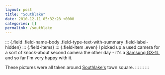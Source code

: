 ```yaml
---
layout: post
title: "Southlake"
date: 2010-12-11 05:32:28 +0000
categories: []
permalink: /southlake
---
```

::: {.field .field-name-body .field-type-text-with-summary .field-label-hidden}
::: {.field-items}
::: {.field-item .even}
I picked up a used camera for a sort of knock-about second camera the
other day - it\'s a [Samsung
GX-1L](http://www.amazon.com/gp/product/B000DZFT8U?ie=UTF8&tag=thereluhack-20&linkCode=as2&camp=1789&creative=390957&creativeASIN=B000DZFT8U),
and so far I\'m very happy with it.

These pictures were all taken around
[Southlake\'s](http://en.wikipedia.org/wiki/Southlake,_Texas) town
square.
:::
:::
:::

